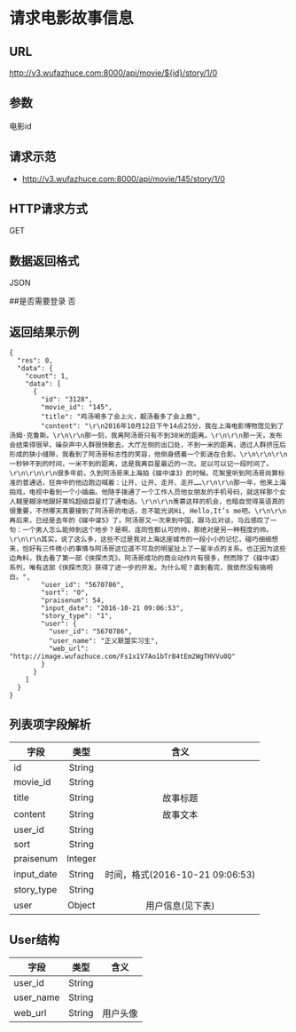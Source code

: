 
# 请求电影故事信息

## URL
http://v3.wufazhuce.com:8000/api/movie/${id}/story/1/0

## 参数
电影id

## 请求示范
+ http://v3.wufazhuce.com:8000/api/movie/145/story/1/0

## HTTP请求方式
GET

## 数据返回格式
JSON

##是否需要登录
否

## 返回结果示例
```
{
  "res": 0,
  "data": {
    "count": 1,
    "data": [
      {
        "id": "3128",
        "movie_id": "145",
        "title": "鸡汤喝多了会上火，靓汤看多了会上瘾",
        "content": "\r\n2016年10月12日下午14点25分，我在上海电影博物馆见到了汤姆·克鲁斯。\r\n\r\n那一刻，我离阿汤哥只有不到30米的距离。\r\n\r\n那一天，发布会结束得很早，噪杂声中人群很快散去。大厅左侧的出口处，不到一米的距离，透过人群挤压后形成的狭小缝隙，我看到了阿汤哥标志性的笑容，他侧身搭着一个影迷在合影。\r\n\r\n\r\n一秒钟不到的时间，一米不到的距离，这是我离巨星最近的一次。足以可以记一段时间了。\r\n\r\n\r\n很多年前，久到阿汤哥来上海拍《碟中谍3》的时候。花絮里听到阿汤哥尚算标准的普通话，狂奔中的他边跑边喊着：让开、让开、走开、走开……\r\n\r\n那一年，他来上海拍戏，电视中看到一个小插曲。他随手拨通了一个工作人员他女朋友的手机号码，就这样那个女人糊里糊涂地跟好莱坞超级巨星打了通电话。\r\n\r\n羡慕这样的机会，也暗自觉得英语真的很重要，不然哪天真要接到了阿汤哥的电话，总不能光说Hi, Hello,It’s me吧。\r\n\r\n再后来，已经是去年的《碟中谍5》了。阿汤哥又一次来到中国，跟马云对谈，马云感叹了一句：一个男人怎么能帅到这个地步？是啊，连同性都认可的帅，那绝对是另一种程度的帅。\r\n\r\n其实，说了这么多，这些不过是我对上海这座城市的一段小小的记忆，碰巧细细想来，恰好有三件微小的事情与阿汤哥这位遥不可及的明星扯上了一星半点的关系。也正因为这些边角料，我去看了第一部《侠探杰克》。阿汤哥成功的商业动作片有很多，然而除了《碟中谍》系列，唯有这部《侠探杰克》获得了进一步的开发。为什么呢？直到看完，我依然没有搞明白。",
        "user_id": "5670786",
        "sort": "0",
        "praisenum": 54,
        "input_date": "2016-10-21 09:06:53",
        "story_type": "1",
        "user": {
          "user_id": "5670786",
          "user_name": "正义联盟实习生",
          "web_url": "http://image.wufazhuce.com/Fs1x1V7Ao1bTrB4tEm2WgTHVVu0Q"
        }
      }
    ]
  }
}
```

## 列表项字段解析
|       字段        |       类型        |       含义        |
|-------------------|:-----------------:|:-----------------:|
|       id	        |       String	    |                   |
|       movie_id    |   	String      |	                |
|       title   	|       String	    |   故事标题        |
|       content	    |       String	    |   故事文本        |
|       user_id	    |       String	    |                   |
|       sort	    |       String	    |                   |
|       praisenum   |	    Integer     |                   |
|       input_date	|       String	    |时间，格式(2016-10-21 09:06:53)|
|       story_type  |	    String	    |                   |
|       user	    |       Object      |	用户信息(见下表)  |


## User结构
|       字段        |       类型        |       含义        |
|-------------------|:-----------------:|:-----------------:|
|       user_id	    |       String	    |                   |
|       user_name   |	    String      |	                |
|       web_url	    |       String      |   用户头像        |